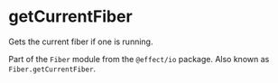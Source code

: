 # getCurrentFiber

Gets the current fiber if one is running.

Part of the `Fiber` module from the `@effect/io` package. Also known as `Fiber.getCurrentFiber`.
